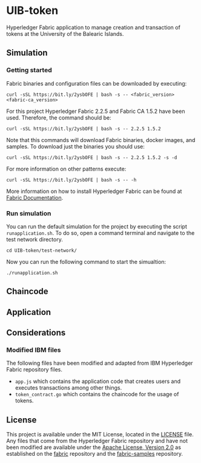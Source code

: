 # UIB-token
Hyperledger Fabric application to manage creation and transaction of tokens at the University of the Balearic Islands.
## Simulation
### Getting started
Fabric binaries and configuration files can be downloaded by executing:
```
curl -sSL https://bit.ly/2ysbOFE | bash -s -- <fabric_version> <fabric-ca_version>
```
For this project Hyperledger Fabric 2.2.5 and Fabric CA 1.5.2 have been used. Therefore, the command should be:
```
curl -sSL https://bit.ly/2ysbOFE | bash -s -- 2.2.5 1.5.2
```
Note that this commands will download Fabric binaries, docker images, and samples. To download just the binaries you should use:
```
curl -sSL https://bit.ly/2ysbOFE | bash -s -- 2.2.5 1.5.2 -s -d
```
For more information on other patterns execute:
```
curl -sSL https://bit.ly/2ysbOFE | bash -s -- -h
```
More information on how to install Hyperledger Fabric can be found at [Fabric Documentation](https://hyperledger-fabric.readthedocs.io/en/release-2.2/install.html).

### Run simulation
You can run the default simulation for the project by executing the script `runapplication.sh`. To do so, open a command terminal and navigate to the test network directory. 
```
cd UIB-token/test-network/
```
Now you can run the following command to start the simualtion:
```
./runapplication.sh
```
## Chaincode

## Application

## Considerations

### Modified IBM files
The following files have been modified and adapted from IBM Hyperledger Fabric repository files.

- `app.js` which contains the application code that creates users and executes transactions among other things.
- `token_contract.go` which contains the chaincode for the usage of tokens.

## License
This project is available under the MIT License, located in the [LICENSE](LICENSE.md) file. Any files that come from the Hyperledger Fabric repository and have not been modified are available under the [Apache License, Version 2.0](https://www.apache.org/licenses/LICENSE-2.0) as established on the [fabric](https://github.com/hyperledger/fabric) repository and the [fabric-samples](https://github.com/hyperledger/fabric-samples) repository.
